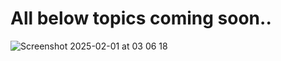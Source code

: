 # All below topics coming soon..

![Screenshot 2025-02-01 at 03 06 18](https://github.com/user-attachments/assets/00ca3b71-1cb7-4b73-9995-8e4e2db676ec)
